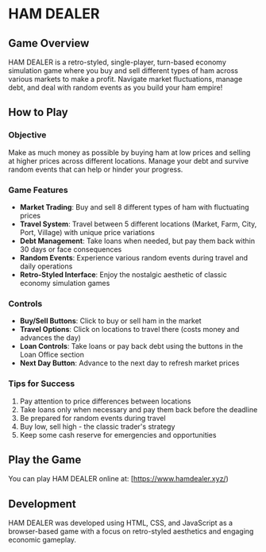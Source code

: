 # HAM DEALER

## Game Overview
HAM DEALER is a retro-styled, single-player, turn-based economy simulation game where you buy and sell different types of ham across various markets to make a profit. Navigate market fluctuations, manage debt, and deal with random events as you build your ham empire!

## How to Play

### Objective
Make as much money as possible by buying ham at low prices and selling at higher prices across different locations. Manage your debt and survive random events that can help or hinder your progress.

### Game Features
- **Market Trading**: Buy and sell 8 different types of ham with fluctuating prices
- **Travel System**: Travel between 5 different locations (Market, Farm, City, Port, Village) with unique price variations
- **Debt Management**: Take loans when needed, but pay them back within 30 days or face consequences
- **Random Events**: Experience various random events during travel and daily operations
- **Retro-Styled Interface**: Enjoy the nostalgic aesthetic of classic economy simulation games

### Controls
- **Buy/Sell Buttons**: Click to buy or sell ham in the market
- **Travel Options**: Click on locations to travel there (costs money and advances the day)
- **Loan Controls**: Take loans or pay back debt using the buttons in the Loan Office section
- **Next Day Button**: Advance to the next day to refresh market prices

### Tips for Success
1. Pay attention to price differences between locations
2. Take loans only when necessary and pay them back before the deadline
3. Be prepared for random events during travel
4. Buy low, sell high - the classic trader's strategy
5. Keep some cash reserve for emergencies and opportunities

## Play the Game
You can play HAM DEALER online at: [https://www.hamdealer.xyz/)

## Development
HAM DEALER was developed using HTML, CSS, and JavaScript as a browser-based game with a focus on retro-styled aesthetics and engaging economic gameplay.
